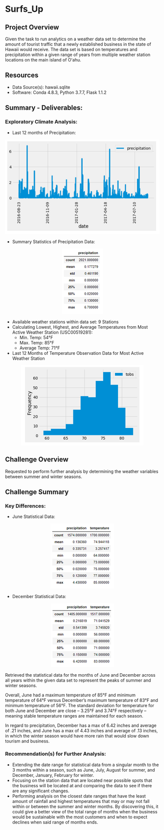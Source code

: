 # Surfs_Up

## Project Overview 
Given the task to run analytics on a weather data set to determine the amount of tourist traffic that a newly established business in the state of Hawaii would receive. The data set is based on temperatures and precipitation within a given range of years from multiple weather station locations on the main island of Oʻahu. 

## Resources 
  - Data Source(s): hawaii.sqlite
  - Software: Conda 4.8.3, Python 3.7.7, Flask 1.1.2

## Summary - Deliverables:
### Exploratory Climate Analysis: 
  - Last 12 months of Precipitation:
 <p align="center"><img src="images/001_12Month_Precipitation.PNG"></p>
 
  - Summary Statistics of Precipitation Data:
<p align="center"><img src="images/002_SummaryPrcp.PNG"></p>

  - Available weather stations within data set: 9 Stations
  - Calculating Lowest, Highest, and Average Temperatures from Most Active Weather Station (USC00519281): 
    - Min. Temp: 54°F
    - Max. Temp: 85°F
    - Average Temp: 71°F
  - Last 12 Months of Temperature Observation Data for Most Active Weather Station
  
  <p align="center"><img src="images/003_TempObsData.PNG"></p>

## Challenge Overview 
Requested to perform further analysis by determining the weather variables between summer and winter seasons. 

## Challenge Summary

### Key Differences: 
  - June Statistical Data: 
<p align="center"><img src="images/004_JuneStats.PNG"></p>  
  
  - December Statistical Data: 
<p align="center"><img src="images/005_DecStats.PNG"></p>

Retrieved the statistical data for the months of June and December across all years within the given data set to represent the peaks of summer and winter seasons. 

Overall, June had a maximum temperature of 85°F and minimum temperature of 64°F versus December’s maximum temperature of 83°F and minimum temperature of 56°F. The standard deviation for temperature for both June and December are close – 3.25°F and 3.74°F respectively – meaning stable temperature ranges are maintained for each season. 

In regard to precipitation, December has a max of 6.42 inches and average of .21 inches, and June has a max of 4.43 inches and average of .13 inches, in which the winter season would have more rain that would slow down tourism and business. 

### Recommendation(s) for Further Analysis: 

  - Extending the date range for statistical data from a singular month to the 3 months within a season, such as June, July, August for summer, and December, January, February for winter.
  - Focusing on the station data that are located near possible spots that the business will be located at and comparing the data to see if there are any significant changes. 
  - Performing analysis on the closest date ranges that have the least amount of rainfall and highest temperatures that may or may not fall within or between the summer and winter months. By discovering this, it could give a better view of the total range of months when the business would be sustainable with the most customers and when to expect declines when said range of months ends. 
